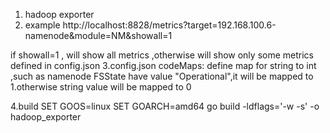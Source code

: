 1. hadoop exporter
2. example
http://localhost:8828/metrics?target=192.168.100.6-namenode&module=NM&showall=1

if showall=1 , will show all metrics ,otherwise will show only some metrics defined in config.json
3.config.json
codeMaps: define map for string to int ,such as namenode FSState have value "Operational",it will be mapped to 1.otherwise string value will be mapped to 0

4.build
SET GOOS=linux SET GOARCH=amd64 go build -ldflags='-w -s' -o hadoop_exporter